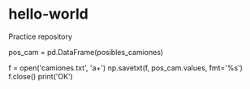 # hello-world
Practice repository

pos_cam = pd.DataFrame(posibles_camiones)

f = open('camiones.txt', 'a+')
np.savetxt(f, pos_cam.values, fmt='%s')
f.close()
print('OK')
